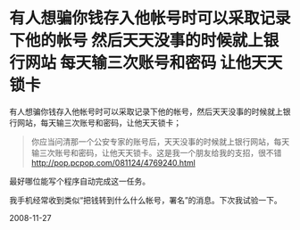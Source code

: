 # 有人想骗你钱存入他帐号时可以采取记录下他的帐号 然后天天没事的时候就上银行网站 每天输三次账号和密码 让他天天锁卡

有人想骗你钱存入他帐号时可以采取记录下他的帐号，然后天天没事的时候就上银行网站，每天输三次账号和密码，让他天天锁卡；

> 你应当问清那一个公安专家的账号后，天天没事的时候就上银行网站，每天输三次账号和密码，让他天天锁卡。这是我一个朋友给我的支招，很不错
> http://pop.pcpop.com/081124/4769240.html

最好哪位能写个程序自动完成这一任务。

我手机经常收到类似“把钱转到什么什么帐号，署名”的消息。下次我试验一下。

2008-11-27